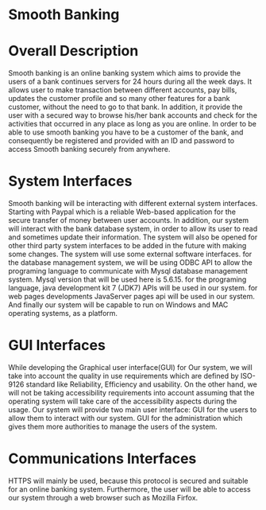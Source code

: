 # Smooth Banking

# Overall Description 
 
Smooth banking is an online banking system which aims to provide the users of a bank 
continues servers for 24 hours during all the week days.  It allows user to make 
transaction between different accounts, pay bills, updates the customer profile and so 
many other features for a bank customer, without the need to go to that bank.  In 
addition, it provide the user with a secured way to browse his/her bank accounts and 
check for the activities that occurred in any place as long as you are online.  In order to 
be able to use smooth banking you have to be a customer of the bank, and 
consequently be registered and provided with an ID and password to access Smooth 
banking securely from anywhere. 

# System Interfaces 
 
Smooth banking will be interacting with different external system interfaces.  Starting 
with Paypal which is a reliable Web-based application for the secure transfer of money 
between user accounts.  In addition, our system will interact with the bank database 
system, in order to allow its user to read and sometimes update their information. 
The system will also be opened for other third party system interfaces to be added in 
the future with making some changes. 
The system will use some external software interfaces. 
for the database management system, we will be using ODBC API to allow the 
programing language to communicate with Mysql database management 
system. Mysql version that will be used here is 5.6.15. 
for the programing language, java development kit 7 (JDK7) APIs will be used in 
our system.
for web pages developments JavaServer pages api will be used in our system. 
And finally our system will be capable to run on Windows and MAC operating systems, 
as a platform. 

# GUI Interfaces
 
While developing the Graphical user interface(GUI) for Our system, we will take into 
account the quality in use requirements which are defined by ISO-9126 standard like 
Reliability, Efficiency and usability.  On the other hand, we will not be taking 
accessibility requirements into account assuming that the operating system will take 
care of the accessibility aspects during the usage. Our system will provide two main 
user interface: 
 GUI for the users to allow them to interact with our system. 
 GUI for the administration which gives them more authorities to manage the 
 users of the system. 
 
 
# Communications Interfaces 
 
 HTTPS will mainly be used, because this protocol is secured and suitable for an online 
banking system.  Furthermore, the user will be able to access our system through a web 
browser such as Mozilla Firfox.
